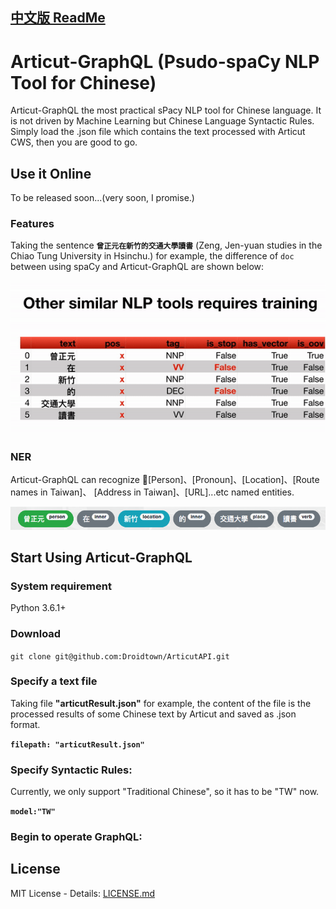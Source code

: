 [中文版 ReadMe](README_TW.md)
------------------------------

# Articut-GraphQL (Psudo-spaCy NLP Tool for Chinese)

Articut-GraphQL the most practical sPacy NLP tool for Chinese language. It is not driven by Machine Learning but Chinese Language Syntactic Rules. Simply load the .json file which contains the text processed with Articut CWS, then you are good to go.

## Use it Online

To be released soon...(very soon, I promise.)

### Features
Taking the sentence **`曾正元在新竹的交通大學讀書`** (Zeng, Jen-yuan studies in the Chiao Tung University in Hsinchu.) for example, the difference of `doc` between using spaCy and Articut-GraphQL are shown below:

![attributes_of_doc](../../Screenshots/attributes_of_doc_EN.gif)

### NER

Articut-GraphQL can recognize [Person]、[Pronoun]、[Location]、[Route names in Taiwan]、 [Address in Taiwan]、[URL]...etc named entities.

![ner_of_doc](../../Screenshots/ner_of_doc.png)

## Start Using Articut-GraphQL
### System requirement

Python 3.6.1+

### Download
`git clone git@github.com:Droidtown/ArticutAPI.git`

### Specify a text file
Taking file **"articutResult.json"** for example, the content of the file is the processed results of some Chinese text by Articut and saved as .json format.

**`filepath: "articutResult.json"`**

### Specify Syntactic Rules:
Currently, we only support "Traditional Chinese", so it has to be "TW" now.

**`model:"TW"`**

### Begin to operate GraphQL:



## License

MIT License - Details: [LICENSE.md](https://github.com/Droidtown/ArticutAPI/blob/master/LICENSE)
